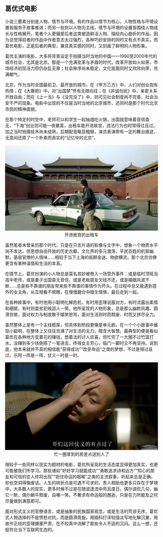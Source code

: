 ## 葛优式电影

小说三要素分别是人物、情节与环境。有的作品以情节为核心，人物性格与环境设置皆服务于故事推进；而另一些则以人物为主线，情节与环境的设置皆围绕人物成长与性格展开。笔者个人更偏爱后者这类塑造鲜活人物、描绘内心曲折的作品，因为总觉得前者的作品中作者意志太过强烈，各种巧妙安排的同时又有点不真实。而葛优电影，正是后者的典型，兼具真实感的同时，又刻画了鲜明的人物形象。

葛优主演的电影，大多将背景设定于拍摄当时当地的中国——1990至2000年代的城市社会，尤其是北京。那是一个充满变革与矛盾的时代，改革开放如火如荼，市场经济初现活力但仍杂乱无章；社会秩序尚未稳定，文化层面同时又欣欣向荣，充满朝气。

北京，作为当时全国最前卫、最开放的城市。在《甲方乙方》中，人们对创业抱有热情；在《大撒把》中，对“出国梦”怀有无限向往；在《非诚勿扰》中，亲密关系开放自由；而在《上一当》与《没完没了》中，则可见社会制度尚不完善、社会治安不严的现象。电影中出现的不仅是当时当地的北京城市，还同时是那个时代北京市民的精神面貌。

在那个特定的时空中，老师可以和学生一起抽烟吃火锅，出国就意味着音信杳无，“下海”创业则可能一夜暴富，出租车能开进故宫，违法行为也时常得过且过。加之当时拍摄技术尚未成熟，后期配音略显粗糙，演员表演带有一定的舞台痕迹，无意间还原了一个朴素而真实的“记忆中的北京”。

<div align="center">
  <img src="image.png" alt="图片描述">
  <br>
  开进故宫的出租车
</div>

虽然笔者未曾亲历那个时代，只是在只言片语的影像与文字中，想象一个物质水平尚不发达，但思想自由开放的历史古都，文化界的多元激荡，平民百姓的机智幽默，基层官僚的人情味……相较于当下上海的纸醉金迷、物欲横流，那个北京仿佛更含有某种温情和生活的本真。

在情节上，葛优扮演的小人物总是莫名其妙被卷入一场意外事件：或是临时顶班当高中老师，或是妻子出国杳无音信，或是老板朋友欠钱不还，或是婚姻风波不断……总是些不靠谱的朋友带来些不靠谱的事情作为开头。在过程中总又能遇到意外的女主角，从互相看不顺眼，在慢慢磨合中暗生情愫，最后走到一起。

在各种故事中，有时他用小聪明化解危机，有时用歪理说服对方，有时流露出柔情和细腻，有时则耍贫犯贱逗人一笑。他所呈现的人物形象，总是那么幽默风趣、圆滑世故，面对权力与制度敢于嬉笑怒骂，面对生活则时而颓废、时而又拼尽全力。

虽然整体上是有一个主线框架，但具体到桥段更像是单元剧，在一个个小故事中展现小聪明，在整体上又往往充满了对生活的无力，暗含大智慧。最典型的便是看似葛优在各种地方变着花的赚钱，想着法的讨人欢喜，但忙完了一大圈不过竹篮打水，没赚到多少钱倒搭了一笔进去，终得女主芳心，临门一脚时又不再坚持。说到底，他本来就并不真的相信能“获得成功”“改变命运”之类的梦想，不过是得过且过，乐呵一阵是一阵，仗义一时是一时。

<div align="center">
  <img src="image-1.png" alt="图片描述">
  <br>
  忙一圈拿到的房差点送别人了
</div>

相较于一些同样以现实为题材的电影，葛优所呈现的生活态度显得更加真实，也更可能被我们所学习。那些诸如“好好学习就能成功”“勇敢追求诗和远方”“知心的朋友和可信的恋人终将出现”“扼住命运的咽喉”之类的主流叙事，听起来总是正确，却也空洞得像废话。人生的转折点是可遇不可求的，贵人相助也更多只存在于梦境中，大多数人的现实，更多时候不过是在随波逐流中苟且度日，偶尔调侃几句，幽它一默，偶尔躺平颓废，自嘲一笑。不奢求有命运般的邂逅，只是在力所能及之时尽量做到满意即可。

面对形式主义的官僚语言，或是抽象的民族国家观念，或是生活的荒谬无序，葛优式人物选择的不是愤怒对抗，而是圆滑周旋，用插科打诨轻描淡写地化解沉重，用故作正经的歪理搪塞严肃，在不较真中消解了那些令人不适的沉闷。这么一想，还挺符合当下互联网生态的。